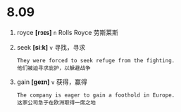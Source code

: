 # 8.09

1. royce **[rɔɪs]** `n` Rolls Royce 劳斯莱斯

2. seek **[siːk]** `v` 寻找，寻求

   ```
   They were forced to seek refuge from the fighting.
   他们被迫寻求庇护，以躲避战争
   ```

3. gain **[ɡeɪn]** `v` 获得，赢得
   ```
   The company is eager to gain a foothold in Europe.
   这家公司急于在欧洲取得一席之地
   ```
